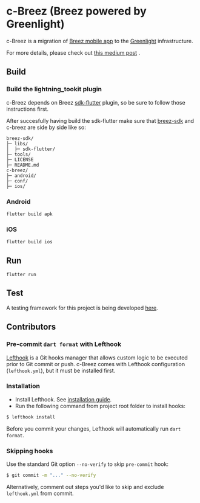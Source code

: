 # c-Breez (Breez powered by Greenlight)

c-Breez is a migration of [Breez mobile app](https://github.com/breez/breezmobile) to
the [Greenlight](https://blockstream.com/lightning/greenlight/) infrastructure.

For more details, please check
out [this medium post](https://medium.com/breez-technology/get-ready-for-a-fresh-breez-multiple-apps-one-node-optimal-ux-519c4daf2536)
.

## Build

### Build the lightning_tookit plugin

c-Breez depends on Breez [sdk-flutter](https://github.com/breez/breez-sdk/tree/main/libs/sdk-flutter) plugin,
so be sure to follow those instructions first.

After succesfully having build the sdk-flutter make sure that [breez-sdk](https://github.com/breez/breez-sdk)
and c-breez are side by side like so:

```
breez-sdk/
├─ libs/
│  ├─ sdk-flutter/
├─ tools/
├─ LICENSE
├─ README.md
c-breez/
├─ android/
├─ conf/
├─ ios/

```

### Android

```
flutter build apk
```

### iOS

```
flutter build ios
```

## Run

```
flutter run
```

## Test

A testing framework for this project is being developed [here](https://github.com/breez/lntest).

## Contributors

### Pre-commit `dart format` with Lefthook

[Lefthook](https://github.com/evilmartians/lefthook) is a Git hooks manager that allows custom logic to be
executed prior to Git commit or push. c-Breez comes with Lefthook configuration (`lefthook.yml`), but it must
be installed first.

### Installation

- Install Lefthook.
  See [installation guide](https://github.com/evilmartians/lefthook/blob/master/docs/install.md).
- Run the following command from project root folder to install hooks:

```sh
$ lefthook install
```

Before you commit your changes, Lefthook will automatically run `dart format`.

### Skipping hooks

Use the standard Git option `--no-verify` to skip `pre-commit` hook:

```sh
$ git commit -m "..." --no-verify
```

Alternatively, comment out steps you'd like to skip and exclude `lefthook.yml` from commit.
